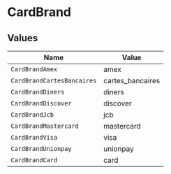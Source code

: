 # CardBrand


## Values

| Name                       | Value                      |
| -------------------------- | -------------------------- |
| `CardBrandAmex`            | amex                       |
| `CardBrandCartesBancaires` | cartes_bancaires           |
| `CardBrandDiners`          | diners                     |
| `CardBrandDiscover`        | discover                   |
| `CardBrandJcb`             | jcb                        |
| `CardBrandMastercard`      | mastercard                 |
| `CardBrandVisa`            | visa                       |
| `CardBrandUnionpay`        | unionpay                   |
| `CardBrandCard`            | card                       |